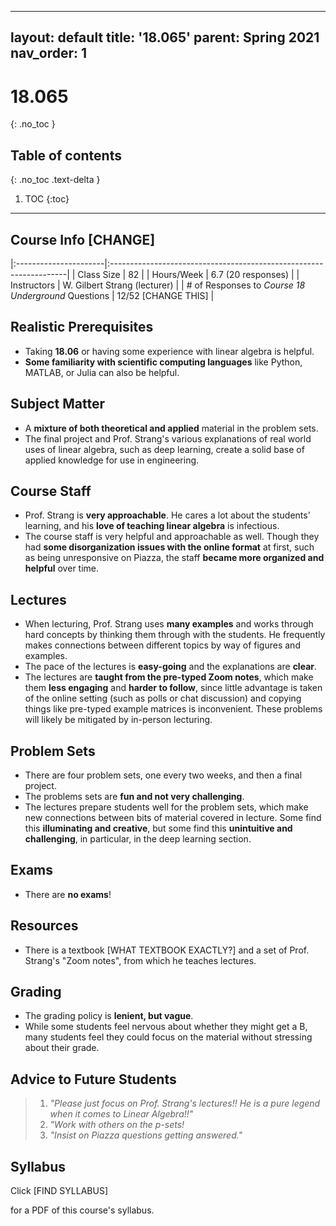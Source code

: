 
---
layout: default
title: '18.065'
parent: Spring 2021
nav_order: 1
---

# 18.065
{: .no_toc }

## Table of contents
{: .no_toc .text-delta }

1. TOC
{:toc}

---

## Course Info [CHANGE]

|:----------------------|:-------------------------------------------------------------------|
| Class Size            | 82                                                                 |
| Hours/Week            | 6.7 (20 responses)                                                 | 
| Instructors           | W. Gilbert Strang (lecturer)                                       |
| # of Responses to *Course 18 Underground* Questions  | 12/52 [CHANGE THIS] |

## Realistic Prerequisites
* Taking **18.06** or having some experience with linear algebra is helpful.
* **Some familiarity with scientific computing languages** like Python, MATLAB, or Julia can also be helpful.

## Subject Matter
* A **mixture of both theoretical and applied** material in the problem sets.
* The final project and Prof. Strang's various explanations of real world uses of linear algebra, such as deep learning, create a solid base
of applied knowledge for use in engineering.

## Course Staff
* Prof. Strang is **very approachable**. He cares a lot about the students' learning, and his **love of teaching linear algebra** is infectious.
* The course staff is very helpful and approachable as well. Though they had **some disorganization issues with the online format** at first, such as being unresponsive on Piazza, the staff **became more organized and helpful** over time.

## Lectures
* When lecturing, Prof. Strang uses **many examples** and works through hard concepts by thinking them through with the students. He frequently makes connections between different topics by way of figures and examples.
* The pace of the lectures is **easy-going** and the explanations are **clear**.
* The lectures are **taught from the pre-typed Zoom notes**, which make them **less engaging** and **harder to follow**, since little advantage is taken of the online setting (such as polls or chat discussion) and copying things like pre-typed example matrices is inconvenient. These problems will likely be mitigated by in-person lecturing.

## Problem Sets
* There are four problem sets, one every two weeks, and then a final project.
* The problems sets are **fun and not very challenging**.
* The lectures prepare students well for the problem sets, which make new connections between bits of material covered in lecture. Some find this **illuminating and creative**, but some find this **unintuitive and challenging**, in particular, in the deep learning section.

## Exams
* There are **no exams**!

## Resources
* There is a textbook [WHAT TEXTBOOK EXACTLY?] and a set of Prof. Strang's "Zoom notes", from which he teaches lectures.

## Grading
* The grading policy is **lenient, but vague**.
* While some students feel nervous about whether they might get a B, many students feel they could focus on the material without stressing about their grade.

## Advice to Future Students
> 1. *"Please just focus on Prof. Strang's lectures!! He is a pure legend when it comes to Linear Algebra!!"*
> 2. *"Work with others on the p-sets!*
> 3. *"Insist on Piazza questions getting answered."*

## Syllabus
Click [FIND SYLLABUS]
<!-- [**here**](/assets/files/100B_Syllabus_Fall2020.pdf)  -->
for a PDF of this course's syllabus.